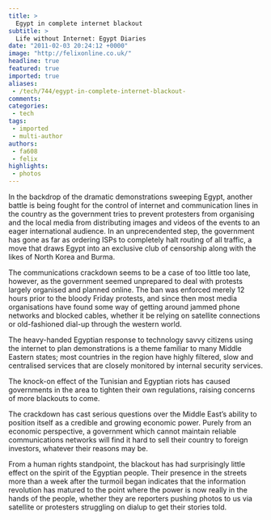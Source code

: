 ```yaml
---
title: >
  Egypt in complete internet blackout
subtitle: >
  Life without Internet: Egypt Diaries
date: "2011-02-03 20:24:12 +0000"
image: "http://felixonline.co.uk/"
headline: true
featured: true
imported: true
aliases:
 - /tech/744/egypt-in-complete-internet-blackout-
comments:
categories:
 - tech
tags:
 - imported
 - multi-author
authors:
 - fa608
 - felix
highlights:
 - photos
---
```


In the backdrop of the dramatic demonstrations sweeping Egypt, another battle is being fought for the control of internet and communication lines in the country as the government tries to prevent protesters from organising and the local media from distributing images and videos of the events to an eager international audience. In an unprecendented step, the government has gone as far as ordering ISPs to completely halt routing of all traffic, a move that draws Egypt into an exclusive club of censorship along with the likes of North Korea and Burma.

The communications crackdown seems to be a case of too little too late, however, as the government seemed unprepared to deal with protests largely organised and planned online. The ban was enforced merely 12 hours prior to the bloody Friday protests, and since then most media organisations have found some way of getting around jammed phone networks and blocked cables, whether it be relying on satellite connections or old-fashioned dial-up through the western world.

The heavy-handed Egyptian response to technology savvy citizens using the internet to plan demonstrations is a theme familiar to many Middle Eastern states; most countries in the region have highly filtered, slow and centralised services that are closely monitored by internal security services.

The knock-on effect of the Tunisian and Egyptian riots has caused governments in the area to tighten their own regulations, raising concerns of more blackouts to come.

The crackdown has cast serious questions over the Middle East’s ability to position itself as a credible and growing economic power. Purely from an economic perspective, a government which cannot maintain reliable communications networks will find it hard to sell their country to foreign investors, whatever their reasons may be.

From a human rights standpoint, the blackout has had surprisingly little effect on the spirit of the Egyptian people. Their presence in the streets more than a week after the turmoil began indicates that the information revolution has matured to the point where the power is now really in the hands of the people, whether they are reporters pushing photos to us via satellite or protesters struggling on dialup to get their stories told.
